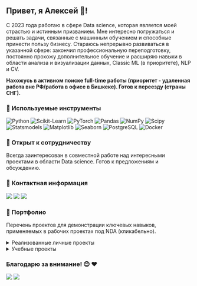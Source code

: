 ## Привет, я Алексей 👋!

С 2023 года работаю в сфере Data science, которая является моей страстью и истинным призванием. Мне интересно погружаться и решать задачи, связанные с машинным обучением и способные принести пользу бизнесу. Стараюсь непрерывно развиваться в указанной сфере: закончил профессиональную переподготовку, постоянно прохожу дополнительное обучение и расширяю навыки в области анализа и визуализации данных, Classic ML (в приоритете), NLP и CV.

**Нахожусь в активном поиске full-time работы (приоритет - удаленная работа вне РФ/работа в офисе в Бишкеке). Готов к переезду (страны СНГ).**

### 💼 Используемые инструменты

![Python](http://img.shields.io/badge/-Python-3776AB?style=flat-square&logo=python&logoColor=ffffff) ![Scikit-Learn](https://img.shields.io/badge/-Scikit_Learn-%23F7931E?style=flat-square&logo=scikit-learn&logoColor=ffffff) <!--![TensorFlow](https://img.shields.io/badge/-TensorFlow-%23FF6F00?style=flat-square&logo=tensorflow&logoColor=ffffff)--> ![PyTorch](https://img.shields.io/badge/-PyTorch-%23EE4C2C?style=flat-square&logo=pytorch&logoColor=ffffff) ![Pandas](https://img.shields.io/badge/-Pandas-%23150458?style=flat-square&logo=pandas&logoColor=ffffff) ![NumPy](https://img.shields.io/badge/-NumPy-%23013243?style=flat-square&logo=numpy&logoColor=ffffff) ![Scipy](https://img.shields.io/badge/-Scipy-%230C55A5?style=flat-square&logo=python&logoColor=ffffff) ![Statsmodels](https://img.shields.io/badge/-Statsmodels-%236440A7?style=flat-square&logo=python&logoColor=ffffff) ![Matplotlib](https://img.shields.io/badge/-Matplotlib-%230076D6?style=flat-square&logo=python&logoColor=ffffff) ![Seaborn](https://img.shields.io/badge/-Seaborn-%23747DBA?style=flat-square&logo=python&logoColor=ffffff) ![PostgreSQL](https://img.shields.io/badge/-PostgreSQL-%23336791?style=flat-square&logo=postgresql&logoColor=ffffff) <!-- ![MySQL](https://img.shields.io/badge/-MySQL-%234479A1?style=flat-square&logo=mysql&logoColor=ffffff) --> ![Docker](https://img.shields.io/badge/-Docker-%232496ED?style=flat-square&logo=docker&logoColor=ffffff) 

### 🌱 Открыт к сотрудничеству

Всегда заинтересован в совместной работе над интересными проектами в области Data science. Готов к предложениям и обсуждению.

### 🚀 Контактная информация

<a href="https://www.linkedin.com/in/alekfil/"><img src="https://img.shields.io/badge/LinkedIn-blue?logo=linkedin&logoColor=white"/></a>
<a href="https://www.kaggle.com/alekfil"><img src="https://img.shields.io/badge/kaggle-blue?logo=kaggle&logoColor=white"/></a>
<a href="mailto:alekfil.ds@gmail.com"><img src="https://img.shields.io/badge/-alekfil.ds@gmail.com-%23747DBA?logo=gmail&logoColor=ffffff"/></a>

### 📁 Портфолио
Перечень проектов для демонстрации ключевых навыков, применяемых в рабочих проектах под NDA (кликабельно).

<details>
  <summary>Реализованные личные проекты</summary>
  
| № | Название проекта                                                   | Инструменты                           | Краткое описание                                         |
| - |:------------------------------------------------------------------ |:-------------------------------------:| -------------------------------------------------------- |
| 1 | [My champion app](https://github.com/alekFil/my_champion_app)   | `Python`, `Scikit-Learn`, `PyTorch, transformers`, `Pandas`, `Streamlit` | Прогнозирование качества исполнения элементов фигурного катания            |
| 2 | [Maternal health risk](https://github.com/alekFil/maternal_health_risk)   | `Python`, `Scikit-Learn`, `Pandas`, `Streamlit`  | Разработка модели машинного обучения для прогнозирования рисков для здоровья беременных            |
| 3 | [Genres classification via album's cover](https://github.com/alekFil/genres_classification)   | `Python`, `Scikit-Learn`, `PyTorch`, `Pandas`  | Классификация жарнов на основе обложки музыкального альбома            |
| 4 | [Carprice by VIN](https://github.com/alekFil/carprice_by_vin)   | `Python`, `Scikit-Learn`, `CatBoost`, `re`  | Разработка модели машинного обучения для прогноза стоимости автомобилей по VIN-коду            |

</details>

<details>
  <summary>Учебные проекты</summary>
  
| Наименование (ссылка) | Краткое описание | Задача проекта; метрика | Инструменты | 
| -- | -- | -- | -- |
| [NLP](https://github.com/alekFil/yandex_practicum/tree/main/01_nlp_bin_classification) | Разработка модели для классифицикации комментариев на позитивные и негативные | Бинарная классификация;<br /> F-мера | `Python`, `Pandas`, `Scikit-learn`, `Pipeline`, `NLTK`, `TF-IDF`, `BERT`, `SpaCy` |
| [Применение ML (регрессия) в E-Commerce](https://github.com/alekFil/yandex_practicum/tree/main/02_autos_regression/) | Разработка системы рекомендации стоимости автомобиля на основе его описания | Регрессия;<br /> RMSE | `Python`, `Pandas`, `statsmodels`, `Scikit-learn`, `LightGBM`, `RandomizedSearchCV`, `Pipeline` |
| [Применение ML в сфере услуг такси](https://github.com/alekFil/yandex_practicum/tree/main/03_taxi_timeseries/) | Разработка модели для предсказания количество заказов такси на следующий час | Прогнозирование временных рядов;<br /> RMSE | `Python`, `Pandas`, `statsmodels`, `Scikit-learn`, `CatBoost`, `GridSearchCV`, `Pipeline` |
| [Применение ML в нефтянной промышленности](https://github.com/alekFil/yandex_practicum/tree/main/04_fuel_regression/) | Разработка модели для предсказания региона, где добыча нефти принесет наибольшую прибыль | Регрессия;<br /> RMSE | `Python`, `Pandas`, `Scikit-learn`, `bootstrap` |
| [Применение ML в HR](https://github.com/alekFil/yandex_practicum/tree/main/05_hr_bin_classification/) | Моделирование коэффициента удовлетворённости работников и прогнозирование оттока работников | Бинарная классификация;<br /> ROC-AUC | `Python`, `Pandas`, `Matplotlib`, `Scikit-learn`, `shap`, `feature importance` | 
| [Применение ML (классификация) в E-Commerce](https://github.com/alekFil/yandex_practicum/tree/main/06_ecommerce_bin_classification/) | Разработка моделей машинного обучения для прогнозирования и повышения покупательской активности постоянных клиентов интернет-магазина | Бинарная классификация;<br /> ROC-AUC | `Python`, `Pandas`, `Matplotlib`, `Scikit-learn`, `shap`, `feature importance` |
| [Применение ML в фермерском хозяйстве](https://github.com/alekFil/yandex_practicum/tree/main/07_agriculture_bin_classification/) | Разработка моделей машинного обучения для принятия решений о приобретении коров по заказу молочного хозяйства | Бинарная классификация;<br /> F-мера | `Python`, `Pandas`, `Matplotlib`, `Scikit-learn` |


</details>

### Благодарю за внимание! 😊 ❤️

![](https://komarev.com/ghpvc/?username=alekfil&abbreviated=true&color=green&style=flat-square)
![](https://hit.yhype.me/github/profile?user_id=131485747)
